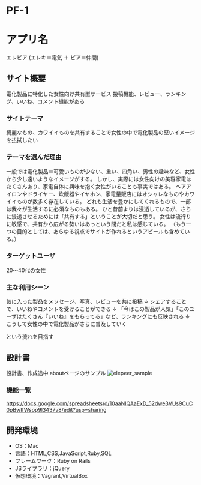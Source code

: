 # PF-1

# アプリ名
エレピア
(エレキ＝電気 ＋ ピア＝仲間)

## サイト概要
電化製品に特化した女性向け共有型サービス
投稿機能、レビュー、ランキング、いいね、コメント機能がある

### サイトテーマ
綺麗なもの、カワイイものを共有することで女性の中で電化製品の堅いイメージを払拭したい

### テーマを選んだ理由
一般では電化製品＝可愛いものが少ない、重い、四角い、男性の趣味など、女性から少し遠いようなイメージがする。
しかし、実際には女性向けの美容家電はたくさんあり、家電自体に興味を抱く女性がいることも事実ではある。
ヘアアイロンやドライヤー、炊飯器やイヤホン、家電量販店にはオシャレなものやカワイイものが数多く存在している。
どれも生活を豊かにしてくれるもので、一部は我々が生活するに必須なものもある。
ひと昔前よりは浸透しているが、さらに浸透させるためには「共有する」ということが大切だと思う。
女性は流行りに敏感で、共有から広がる勢いはあっという間だと私は感じている。
（もう一つの目的としては、あらゆる視点でサイトが作れるというアピールも含めている。）

### ターゲットユーザ
20〜40代の女性

### 主な利用シーン
気に入った製品をメッセージ、写真、レビューを共に投稿
↓
シェアすることで、いいねやコメントを受けることができる
↓
「今はこの製品が人気」「このユーザはたくさん『いいね』をもらってる」など、ランキングにも反映される
↓
こうして女性の中で電化製品がさらに普及していく

という流れを目指す

## 設計書
設計書、作成途中
aboutページのサンプル
![elepeer_sample](https://user-images.githubusercontent.com/67004902/93666945-2e410f00-fabd-11ea-89fc-c2b340c4666e.png)

### 機能一覧
https://docs.google.com/spreadsheets/d/10aaNIQAaExD_52dwe3VUs9CuC0pBwIfWsop9l3437v8/edit?usp=sharing

## 開発環境
- OS：Mac
- 言語：HTML,CSS,JavaScript,Ruby,SQL
- フレームワーク：Ruby on Rails
- JSライブラリ：jQuery
- 仮想環境：Vagrant,VirtualBox
